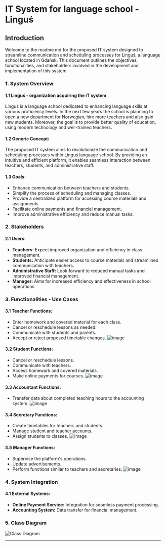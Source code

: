 # IT System for language school - Linguś

## Introduction

Welcome to the readme.md for the proposed IT system designed to streamline communication and scheduling processes for Linguś, a language school located in Gdańsk. This document outlines the objectives, functionalities, and stakeholders involved in the development and implementation of this system.

### 1. System Overview

#### 1.1 Linguś - organization acquiring the IT system
Linguś is a language school dedicated to enhancing language skills at various proficiency levels. In the next few years the school is planning to open a new department for Norwegian, hire more teachers and also gain new students. Moreover, the goal is to provide better quality of education, using modern technology and well-trained teachers.

#### 1.2 Generic Concept:
The proposed IT system aims to revolutionize the communication and scheduling processes within Linguś language school. By providing an intuitive and efficient platform, it enables seamless interaction between teachers, students, and administrative staff.

#### 1.3 Goals:
- Enhance communication between teachers and students.
- Simplify the process of scheduling and managing classes.
- Provide a centralized platform for accessing course materials and assignments.
- Facilitate online payments and financial management.
- Improve administrative efficiency and reduce manual tasks.

### 2. Stakeholders

#### 2.1 Users:
- **Teachers:** Expect improved organization and efficiency in class management.
- **Students:** Anticipate easier access to course materials and streamlined communication with teachers.
- **Administrative Staff:** Look forward to reduced manual tasks and improved financial management.
- **Manager:** Aims for increased efficiency and effectiveness in school operations.

### 3. Functionalities - Use Cases

#### 3.1 Teacher Functions:
- Enter homework and covered material for each class.
- Cancel or reschedule lessons as needed.
- Communicate with students and parents.
- Accept or reject proposed timetable changes.
![image](https://github.com/JulitaBussler/UML-project/assets/166449179/c64b94ed-6e8c-43b7-9ae2-4b4edb1d154f)

#### 3.2 Student Functions:
- Cancel or reschedule lessons.
- Communicate with teachers.
- Access homework and covered materials.
- Make online payments for courses.
![image](https://github.com/JulitaBussler/UML-project/assets/166449179/0fffcd5f-36e2-49b0-9bc1-1afe84342b7e)

#### 3.3 Accountant Functions:
- Transfer data about completed teaching hours to the accounting system.
![image](https://github.com/JulitaBussler/UML-project/assets/166449179/0c154512-5299-42fe-93d0-171b1346509c)

#### 3.4 Secretary Functions:
- Create timetables for teachers and students.
- Manage student and teacher accounts.
- Assign students to classes.
![image](https://github.com/JulitaBussler/UML-project/assets/166449179/37155d6a-4b5a-4893-8820-90ab973dce76)

#### 3.5 Manager Functions:
- Supervise the platform's operations.
- Update advertisements.
- Perform functions similar to teachers and secretaries.
![image](https://github.com/JulitaBussler/UML-project/assets/166449179/0aef53ee-0a58-433b-a27c-cf04e48bd59c)

### 4. System Integration

#### 4.1 External Systems:
- **Online Payment Service:** Integration for seamless payment processing.
- **Accounting System:** Data transfer for financial management.


### 5. Class Diagram
![Class Diagram](https://github.com/JulitaBussler/UML-project/assets/166449179/731a1e27-4e07-4496-b98b-5389005d3b68)



---
